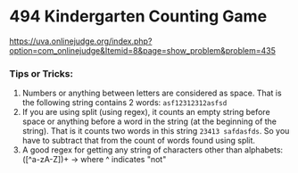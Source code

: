 # 494	Kindergarten Counting Game

https://uva.onlinejudge.org/index.php?option=com_onlinejudge&Itemid=8&page=show_problem&problem=435

### Tips or Tricks:
1. Numbers or anything between letters are considered as space. That is the following string contains 2 words: `asf12312312asfsd`
2. If you are using split (using regex), it counts an empty string before space or anything before a word in the string (at the beginning of the string). That is it counts two words in this string `23413 safdasfds`.
So you have to subtract that from the count of words found using split.
3. A good regex for getting any string of characters other than alphabets: ([^a-zA-Z])+ -> where ^ indicates "not"